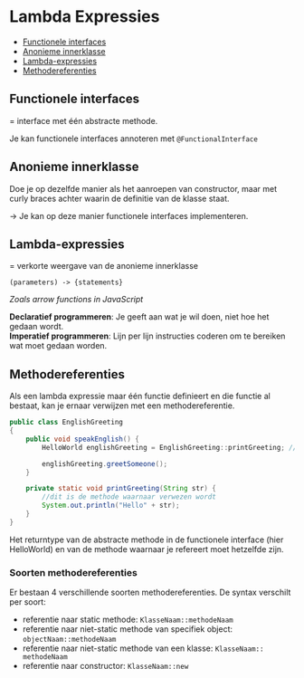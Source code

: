 # Lambda Expressies

- [Functionele interfaces](#functionele-interfaces)
- [Anonieme innerklasse](#anonieme-innerklasse)
- [Lambda-expressies](#lambda-expressies-1)
- [Methodereferenties](#methodereferenties)

## Functionele interfaces

= interface met één abstracte methode.

Je kan functionele interfaces annoteren met `@FunctionalInterface`

## Anonieme innerklasse

Doe je op dezelfde manier als het aanroepen van constructor, maar met curly braces achter waarin de definitie van de klasse staat.

-> Je kan op deze manier functionele interfaces implementeren.

## Lambda-expressies

= verkorte weergave van de anonieme innerklasse

```
(parameters) -> {statements}
```
*Zoals arrow functions in JavaScript*

**Declaratief programmeren**: Je geeft aan wat je wil doen, niet hoe het gedaan wordt. <br>
**Imperatief programmeren**: Lijn per lijn instructies coderen om te bereiken wat moet gedaan worden.

## Methodereferenties

Als een lambda expressie maar één functie definieert en die functie al bestaat, kan je ernaar verwijzen met een methodereferentie.

```java
public class EnglishGreeting
{
    public void speakEnglish() {
        HelloWorld englishGreeting = EnglishGreeting::printGreeting; // dit is de referentie, maakt een nieuwe anonieme innerklasse met als enige functie printGreeting();

        englishGreeting.greetSomeone();
    }

    private static void printGreeting(String str) { 
        //dit is de methode waarnaar verwezen wordt
        System.out.println("Hello" + str);
    }
}
```

Het returntype van de abstracte methode in de functionele interface (hier HelloWorld) en van de methode waarnaar je refereert moet hetzelfde zijn.

### Soorten methodereferenties

Er bestaan 4 verschillende soorten methodereferenties. De syntax verschilt per soort:
- referentie naar static methode: `KlasseNaam::methodeNaam`
- referentie naar niet-static methode van specifiek object: `objectNaam::methodeNaam`
- referentie naar niet-static methode van een klasse: `KlasseNaam:: methodeNaam`
- referentie naar constructor: `KlasseNaam::new`
